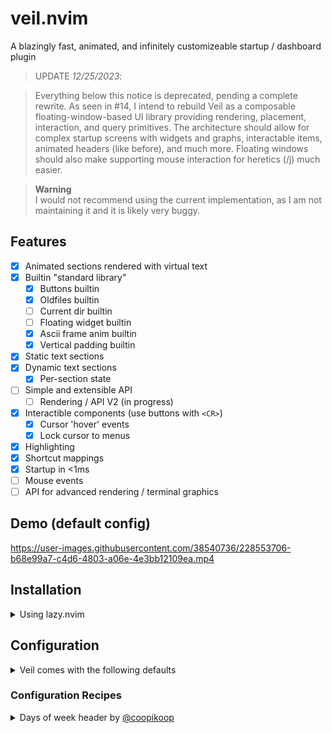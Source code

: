 # veil.nvim

A blazingly fast, animated, and infinitely customizeable startup / dashboard plugin

> UPDATE *12/25/2023*:

> Everything below this notice is deprecated, pending a complete rewrite. As seen in #14, I intend to rebuild Veil
as a composable floating-window-based UI library providing rendering, placement, interaction, and query primitives.
The architecture should allow for complex startup screens with widgets and graphs, interactable items, animated headers (like before),
and much more. Floating windows should also make supporting mouse interaction for heretics (/j) much easier.

> **Warning**  
> I would not recommend using the current implementation, as I am not maintaining it and it is likely very buggy.

## Features

- [x] Animated sections rendered with virtual text
- [x] Builtin "standard library"
  - [x] Buttons builtin
  - [x] Oldfiles builtin
  - [ ] Current dir builtin
  - [ ] Floating widget builtin
  - [x] Ascii frame anim builtin
  - [x] Vertical padding builtin
- [x] Static text sections
- [x] Dynamic text sections
  - [x] Per-section state
- [ ] Simple and extensible API
  - [ ] Rendering / API V2 (in progress)
- [x] Interactible components (use buttons with `<CR>`)
  - [x] Cursor 'hover' events
  - [x] Lock cursor to menus
- [x] Highlighting
- [x] Shortcut mappings
- [x] Startup in <1ms
- [ ] Mouse events
- [ ] API for advanced rendering / terminal graphics

## Demo (default config)

<!--https://user-images.githubusercontent.com/38540736/227105511-7988cd83-be56-4606-a32d-07d6245d1307.mp4-->
<!--https://user-images.githubusercontent.com/38540736/227207398-b8f7af6a-0e88-4874-93fa-196e78c14938.mp4-->

https://user-images.githubusercontent.com/38540736/228553706-b68e99a7-c4d6-4803-a06e-4e3bb12109ea.mp4

## Installation

<details>
<summary>Using lazy.nvim</summary>

```lua
{
  'willothy/veil.nvim',
  lazy = true,
  dependencies = {
    -- All optional, only required for the default setup.
    -- If you customize your config, these aren't necessary.
    "nvim-telescope/telescope.nvim",
    "nvim-lua/plenary.nvim",
    "nvim-telescope/telescope-file-browser.nvim"
  }
  config = true,
  -- or configure with:
  -- opts = { ... }
}
```

</details>

## Configuration

<details>
<summary>Veil comes with the following defaults</summary>
<br/>

The defaults assume you have Telescope installed because... you probably do.<br/>

```lua
local builtin = require("veil.builtin")

local default = {
  sections = {
    builtin.sections.animated(builtin.headers.frames_nvim, {
      hl = { fg = "#5de4c7" },
    }),
    builtin.sections.buttons({
      {
        icon = "",
        text = "Find Files",
        shortcut = "f",
        callback = function()
            require("telescope.builtin").find_files()
        end,
      },
      {
        icon = "",
        text = "Find Word",
        shortcut = "w",
        callback = function()
            require("telescope.builtin").live_grep()
        end,
      },
      {
        icon = "",
        text = "Buffers",
        shortcut = "b",
        callback = function()
            require("telescope.builtin").buffers()
        end,
      },
      {
        icon = "",
        text = "Config",
        shortcut = "c",
        callback = function()
          require("telescope").extensions.file_browser.file_browser({
            path = vim.fn.stdpath("config"),
          })
        end,
      },
    }),
    builtin.sections.oldfiles(),
  },
  mappings = {},
  startup = true,
  listed = false
}

```

</details>

### Configuration Recipes

<details>
<summary>Days of week header by <a href="https://github.com/coopikoop">@coopikoop</a></summary>

```lua
-- in your config:

local current_day = os.date("%A")

require('veil').setup({
  sections = {
    builtin.sections.animated(builtin.headers.frames_days_of_week[current_day], {
      hl = { fg = "#5de4c7" },
    }),
    -- other sections
    -- ...
  }
}

```

</details>
